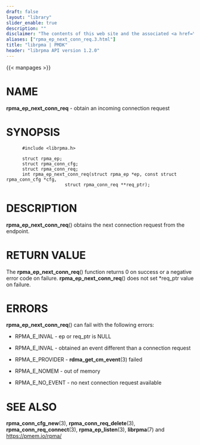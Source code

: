 ```yaml
---
draft: false
layout: "library"
slider_enable: true
description: ""
disclaimer: "The contents of this web site and the associated <a href=\"https://github.com/pmem\">GitHub repositories</a> are BSD-licensed open source."
aliases: ["rpma_ep_next_conn_req.3.html"]
title: "librpma | PMDK"
header: "librpma API version 1.2.0"
---
```

{{< manpages >}}

[comment]: <> (SPDX-License-Identifier: BSD-3-Clause)
[comment]: <> (Copyright 2020-2023, Intel Corporation)

# NAME

**rpma_ep_next_conn_req** - obtain an incoming connection request

# SYNOPSIS

          #include <librpma.h>

          struct rpma_ep;
          struct rpma_conn_cfg;
          struct rpma_conn_req;
          int rpma_ep_next_conn_req(struct rpma_ep *ep, const struct rpma_conn_cfg *cfg,
                          struct rpma_conn_req **req_ptr);

# DESCRIPTION

**rpma_ep_next_conn_req**() obtains the next connection request from the
endpoint.

# RETURN VALUE

The **rpma_ep_next_conn_req**() function returns 0 on success or a
negative error code on failure. **rpma_ep_next_conn_req**() does not set
\*req_ptr value on failure.

# ERRORS

**rpma_ep_next_conn_req**() can fail with the following errors:

-   RPMA_E\_INVAL - ep or req_ptr is NULL

-   RPMA_E\_INVAL - obtained an event different than a connection
    request

-   RPMA_E\_PROVIDER - **rdma_get_cm_event**(3) failed

-   RPMA_E\_NOMEM - out of memory

-   RPMA_E\_NO_EVENT - no next connection request available

# SEE ALSO

**rpma_conn_cfg_new**(3), **rpma_conn_req_delete**(3),
**rpma_conn_req_connect**(3), **rpma_ep_listen**(3), **librpma**(7) and
https://pmem.io/rpma/

